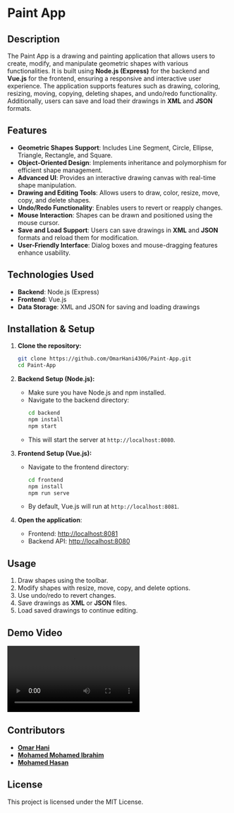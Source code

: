 # Paint App

## Description

The Paint App is a drawing and painting application that allows users to create, modify, and manipulate geometric shapes with various functionalities. It is built using **Node.js (Express)** for the backend and **Vue.js** for the frontend, ensuring a responsive and interactive user experience. The application supports features such as drawing, coloring, resizing, moving, copying, deleting shapes, and undo/redo functionality. Additionally, users can save and load their drawings in **XML** and **JSON** formats.

## Features

- **Geometric Shapes Support**: Includes Line Segment, Circle, Ellipse, Triangle, Rectangle, and Square.
- **Object-Oriented Design**: Implements inheritance and polymorphism for efficient shape management.
- **Advanced UI**: Provides an interactive drawing canvas with real-time shape manipulation.
- **Drawing and Editing Tools**: Allows users to draw, color, resize, move, copy, and delete shapes.
- **Undo/Redo Functionality**: Enables users to revert or reapply changes.
- **Mouse Interaction**: Shapes can be drawn and positioned using the mouse cursor.
- **Save and Load Support**: Users can save drawings in **XML** and **JSON** formats and reload them for modification.
- **User-Friendly Interface**: Dialog boxes and mouse-dragging features enhance usability.

## Technologies Used

- **Backend**: Node.js (Express)
- **Frontend**: Vue.js
- **Data Storage**: XML and JSON for saving and loading drawings

## Installation & Setup

1. **Clone the repository:**

   ```sh
   git clone https://github.com/OmarHani4306/Paint-App.git
   cd Paint-App
   ```

2. **Backend Setup (Node.js):**

   - Make sure you have Node.js and npm installed.
   - Navigate to the backend directory:
     ```sh
     cd backend
     npm install
     npm start
     ```
   - This will start the server at `http://localhost:8080`.

3. **Frontend Setup (Vue.js):**

   - Navigate to the frontend directory:
     ```sh
     cd frontend
     npm install
     npm run serve
     ```
   - By default, Vue.js will run at `http://localhost:8081`.

4. **Open the application**:
   - Frontend: [http://localhost:8081](http://localhost:8081)
   - Backend API: [http://localhost:8080](http://localhost:8080)

## Usage

1. Draw shapes using the toolbar.
2. Modify shapes with resize, move, copy, and delete options.
3. Use undo/redo to revert changes.
4. Save drawings as **XML** or **JSON** files.
5. Load saved drawings to continue editing.

## Demo Video

![](./docs/Paint.mp4)

## Contributors

- [**Omar Hani**](https://github.com/OmarHani4306)
- [**Mohamed Mohamed Ibrahim**](https://github.com/Mohamed-Mohamed-Ibrahim)
- [**Mohamed Hasan**](https://github.com/mohassan5286)

## License

This project is licensed under the MIT License.
